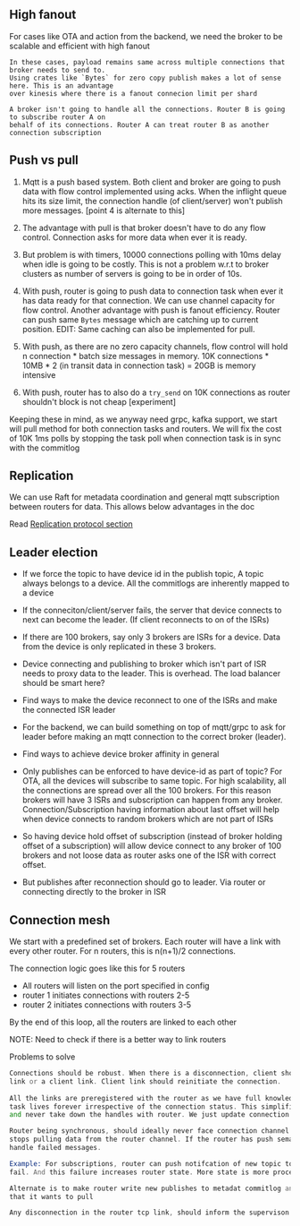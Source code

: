 High fanout
--------------

For cases like OTA and action from the backend, we need the broker to be scalable and efficient with high fanout

```$xslt
In these cases, payload remains same across multiple connections that broker needs to send to. 
Using crates like `Bytes` for zero copy publish makes a lot of sense here. This is an advantage
over kinesis where there is a fanout connecion limit per shard
```

```$xslt
A broker isn't going to handle all the connections. Router B is going to subscribe router A on
behalf of its connections. Router A can treat router B as another connection subscription
```

Push vs pull
---------------

1. Mqtt is a push based system. Both client and broker are going to push data with flow control implemented
using acks. When the inflight queue hits its size limit, the connection handle (of client/server) won't 
publish more messages. [point 4 is alternate to this]

2. The advantage with pull is that broker doesn't have to do any flow control. Connection asks for more data
when ever it is ready. 

3. But problem is with timers, 10000 connections polling with 10ms delay when idle is going to be costly.
This is not a problem w.r.t to broker clusters as number of servers is going to be in order of 10s.

4. With push, router is going to push data to connection task when ever it has data ready for that connection. We
can use channel capacity for flow control. Another advantage with push is fanout efficiency. Router can push same
`Bytes` message which are catching up to current position. EDIT: Same caching can also be implemented for pull.

5. With push, as there are no zero capacity channels, flow control will hold n connection * batch size messages in memory.
10K connections * 10MB * 2 (in transit data in connection task) = 20GB is memory intensive

6. With push, router has to also do a `try_send` on 10K connections as router shouldn't block is not cheap [experiment]

Keeping these in mind, as we anyway need grpc, kafka support, we start will pull method for both connection tasks and
routers. We will fix the cost of 10K 1ms polls by stopping the task poll when connection task is in sync with the commitlog


Replication
---------------

We can use Raft for metadata coordination and general mqtt subscription between routers for data. This allows below advantages
in the doc

Read [Replication protocol section](https://bravenewgeek.com/building-a-distributed-log-from-scratch-part-5-sketching-a-new-system/)

Leader election
----------------

- If we force the topic to have device id in the publish topic, A topic always belongs to a device. All the commitlogs are inherently mapped to a device

- If the conneciton/client/server fails, the server that device connects to next can become the leader. (If client reconnects to on of the ISRs)

- If there are 100 brokers, say only 3 brokers are ISRs for a device. Data from the device is only replicated in these 3 brokers. 

- Device connecting and publishing to broker which isn't part of ISR needs to proxy data to the leader. This is overhead. The load balancer should be smart here?

- Find ways to make the device reconnect to one of the ISRs and make the connected ISR leader

- For the backend, we can build something on top of mqtt/grpc to ask for leader before making an mqtt connection to the correct broker (leader).

- Find ways to achieve device broker affinity in general

- Only publishes can be enforced to have device-id as part of topic? For OTA, all the devices will subscribe to same topic. For
high scalability, all the connections are spread over all the 100 brokers. For this reason brokers will have 3 ISRs and subscription can happen from any broker.
Connection/Subscription having information about last offset will help when device connects to random brokers which are not part of ISRs

- So having device hold offset of subscription (instead of broker holding offset of a subscription) will allow device connect to 
any broker of 100 brokers and not loose data as router asks one of the ISR with correct offset.

- But publishes after reconnection should go to leader. Via router or connecting directly to the broker in ISR

Connection mesh
----------------

We start with a predefined set of brokers. Each router will have a link with every other router. For n routers, this is
n(n+1)/2 connections.

The connection logic goes like this for 5 routers
- All routers will listen on the port specified in config
- router 1 initiates connections with routers 2-5
- router 2 initiates connections with routers 3-5

By the end of this loop, all the routers are linked to each other

NOTE: Need to check if there is a better way to link routers 

Problems to solve

```asm
Connections should be robust. When there is a disconnection, client should reconnect. A ink in a router can be server
link or a client link. Client link should reinitiate the connection.
 
All the links are preregistered with the router as we have full knowledge of all the routers during initalization and this
task lives forever irrespective of the connection status. This simplifies registration with router as we'll do it once
and never take down the handles with router. We just update connection

Router being synchronous, should ideally never face connection channel full. When a router link is being reconnected, it
stops pulling data from the router channel. If the router has push semantics, this will fill the channel and router has to
handle failed messages.

Example: For subscriptions, router can push notifcation of new topic to the router link. But as discussed above, they can
fail. And this failure increases router state. More state is more processing single threaded router

Alternate is to make router write new publishes to metadat commitlog and make router links pull from it update the topics
that it wants to pull

Any disconnection in the router tcp link, should inform the supervison and wait for new connection.
```


